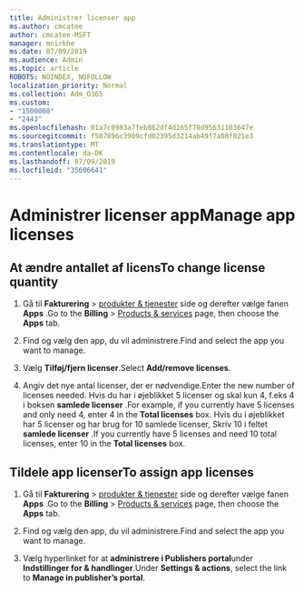 ```yaml
---
title: Administrer licenser app
ms.author: cmcatee
author: cmcatee-MSFT
manager: mnirkhe
ms.date: 07/09/2019
ms.audience: Admin
ms.topic: article
ROBOTS: NOINDEX, NOFOLLOW
localization_priority: Normal
ms.collection: Adm_O365
ms.custom:
- "1500008"
- "2443"
ms.openlocfilehash: 01a7c0983a7feb862df4d165f78d95631103647e
ms.sourcegitcommit: f507896c3909cfd02395d3214ab49f7a08f021e3
ms.translationtype: MT
ms.contentlocale: da-DK
ms.lasthandoff: 07/09/2019
ms.locfileid: "35606641"
---
```

# <a name="manage-app-licenses"></a><span data-ttu-id="38771-102">Administrer licenser app</span><span class="sxs-lookup"><span data-stu-id="38771-102">Manage app licenses</span></span>

## <a name="to-change-license-quantity"></a><span data-ttu-id="38771-103">At ændre antallet af licens</span><span class="sxs-lookup"><span data-stu-id="38771-103">To change license quantity</span></span>

1. <span data-ttu-id="38771-104">Gå til **Fakturering** > [produkter & tjenester](https://go.microsoft.com/fwlink/p/?linkid=842054) side og derefter vælge fanen **Apps** .</span><span class="sxs-lookup"><span data-stu-id="38771-104">Go to the **Billing** > [Products & services](https://go.microsoft.com/fwlink/p/?linkid=842054) page, then choose the **Apps** tab.</span></span>

2. <span data-ttu-id="38771-105">Find og vælg den app, du vil administrere.</span><span class="sxs-lookup"><span data-stu-id="38771-105">Find and select the app you want to manage.</span></span>  

3. <span data-ttu-id="38771-106">Vælg **Tilføj/fjern licenser**.</span><span class="sxs-lookup"><span data-stu-id="38771-106">Select **Add/remove licenses**.</span></span>

4. <span data-ttu-id="38771-107">Angiv det nye antal licenser, der er nødvendige.</span><span class="sxs-lookup"><span data-stu-id="38771-107">Enter the new number of licenses needed.</span></span> <span data-ttu-id="38771-108">Hvis du har i øjeblikket 5 licenser og skal kun 4, f.eks 4 i boksen **samlede licenser** .</span><span class="sxs-lookup"><span data-stu-id="38771-108">For example, if you currently have 5 licenses and only need 4, enter 4 in the **Total licenses** box.</span></span> <span data-ttu-id="38771-109">Hvis du i øjeblikket har 5 licenser og har brug for 10 samlede licenser, Skriv 10 i feltet **samlede licenser** .</span><span class="sxs-lookup"><span data-stu-id="38771-109">If you currently have 5 licenses and need 10 total licenses, enter 10 in the **Total licenses** box.</span></span>

## <a name="to-assign-app-licenses"></a><span data-ttu-id="38771-110">Tildele app licenser</span><span class="sxs-lookup"><span data-stu-id="38771-110">To assign app licenses</span></span>

1. <span data-ttu-id="38771-111">Gå til **Fakturering** > [produkter & tjenester](https://go.microsoft.com/fwlink/p/?linkid=842054) side og derefter vælge fanen **Apps** .</span><span class="sxs-lookup"><span data-stu-id="38771-111">Go to the **Billing** > [Products & services](https://go.microsoft.com/fwlink/p/?linkid=842054) page, then choose the **Apps** tab.</span></span>

2. <span data-ttu-id="38771-112">Find og vælg den app, du vil administrere.</span><span class="sxs-lookup"><span data-stu-id="38771-112">Find and select the app you want to manage.</span></span>  

3. <span data-ttu-id="38771-113">Vælg hyperlinket for at **administrere i Publishers portal**under **Indstillinger for & handlinger**.</span><span class="sxs-lookup"><span data-stu-id="38771-113">Under **Settings & actions**, select the link to **Manage in publisher’s portal**.</span></span>